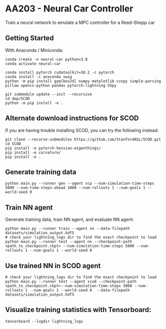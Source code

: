 # AA203 - Neural Car Controller
Train a neural network to emulate a MPC controller for a Reed-Shepp car

## Getting Started
With Anaconda / Miniconda:
```
conda create -n neural-car python=3.8
conda activate neural-car

conda install pytorch cudatoolkit=10.2 -c pytorch
conda install -c anaconda swig
python -m pip install gym[box2d] numpy matplotlib cvxpy simple-parsing pillow opencv-python pandas pytorch-lightning h5py

git submodule update --init --recursive 
cd dep/SCOD 
python -m pip install -e .
```

## Alternate download instructions for SCOD
If you are having trouble installing SCOD, you can try the following instead: 
```
git clone --recurse-submodules https://github.com/StanfordASL/SCOD.git
cd SCOD
pip install -e pytorch-hessian-eigenthings/
pip install -e curvature/
pip install -e .
```

## Generate training data
```
python main.py --runner gen --agent scp --num-simulation-time-steps 5000 --num-time-steps-ahead 1000 --num-rollouts 1 --num-goals 1 --world-seed 0
```

## Train NN agent
Generate training data, train NN agent, and evaluate NN agent: 
```
python main.py --runner train --agent nn --data-filepath datasets/simulation_output.hdf5
# check your lightning_logs dir to find the exact checkpoint to load
python main.py --runner test --agent nn --checkpoint-path <path_to_checkpoint.ckpt> --num-simulation-time-steps 5000 --num-rollouts 1 --num-goals 1 --world-seed 0
```

## Use trained NN in SCOD agent 
```
# check your lightning_logs dir to find the exact checkpoint to load
python main.py --runner test --agent scod --checkpoint-path <path_to_checkpoint.ckpt>--num-simulation-time-steps 5000 --num-rollouts 1 --num-goals 1 --world-seed 0  --data-filepath datasets/simulation_output.hdf5 
```

## Visualize training statistics with Tensorboard: 
```
tensorboard --logdir lightning_logs
```
